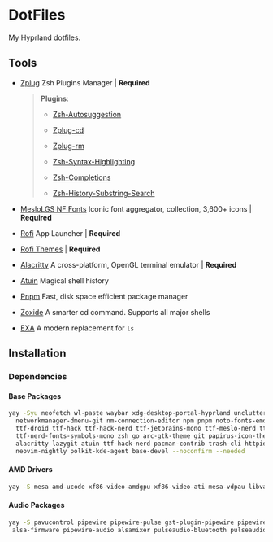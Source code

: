 # DotFiles

My Hyprland dotfiles.

## Tools

- [Zplug](https://github.com/zplug/zplug) Zsh Plugins Manager | **Required**

  > **Plugins**:
  >
  > - [Zsh-Autosuggestion](https://github.com/zsh-users/zsh-autosuggestions)
  >
  > - [Zplug-cd](https://github.com/b4b4r07/zplug-cd)
  >
  > - [Zplug-rm](https://github.com/b4b4r07/zplug-rm)
  >
  > - [Zsh-Syntax-Highlighting](https://github.com/zsh-users/zsh-syntax-highlighting)
  >
  > - [Zsh-Completions](https://github.com/zsh-users/zsh-completions)
  >
  > - [Zsh-History-Substring-Search](https://github.com/zsh-users/zsh-history-substring-search)

- [MesloLGS NF Fonts](https://github.com/romkatv/powerlevel10k-media/tree/master) Iconic font aggregator, collection, 3,600+ icons | **Required**

- [Rofi](https://github.com/davatorium/rofi) App Launcher | **Required**

- [Rofi Themes](https://github.com/newmanls/rofi-themes-collection#installing-themes) | **Required**

- [Alacritty](https://github.com/alacritty/alacritty) A cross-platform, OpenGL terminal emulator | **Required**

- [Atuin](https://github.com/ellie/atuin) Magical shell history

- [Pnpm](https://pnpm.io/) Fast, disk space efficient package manager

- [Zoxide](https://github.com/ajeetdsouza/zoxide) A smarter cd command. Supports all major shells

- [EXA](https://github.com/ogham/exa) A modern replacement for `ls`

## Installation

### Dependencies

#### Base Packages

```bash
yay -Syu neofetch wl-paste waybar xdg-desktop-portal-hyprland unclutter brightnessctl btop dunst fd fzf github-cli network-manager-applet \
  networkmanager-dmenu-git nm-connection-editor npm pnpm noto-fonts-emoji noto-fonts noto-fonts-extra picom spotify-launcher tree-sitter \
  ttf-droid ttf-hack ttf-hack-nerd ttf-jetbrains-mono ttf-meslo-nerd ttf-nerd-fonts-symbols ttf-nerd-fonts-symbols-common \
  ttf-nerd-fonts-symbols-mono zsh go arc-gtk-theme git papirus-icon-theme thunar bluez bluez-utils ripgrep cliphist feh swaybg ranger \
  alacritty lazygit atuin ttf-hack-nerd pacman-contrib trash-cli httpie zoxide exa bat starship nodejs rofi unzip \
  neovim-nightly polkit-kde-agent base-devel --noconfirm --needed
```

#### AMD Drivers

```bash
yay -S mesa amd-ucode xf86-video-amdgpu xf86-video-ati mesa-vdpau libva-vdpau-driver libvdpau-va-gl libva-mesa-driver vulkan-radeon --noconfirm --needed
```

#### Audio Packages

```bash
yay -S pavucontrol pipewire pipewire-pulse gst-plugin-pipewire pipewire-jack libpulse pulseaudio pipewire-alsa alsa-utils \
 alsa-firmware pipewire-audio alsamixer pulseaudio-bluetooth pulseaudio-equalizer --noconfirm --needed
```
